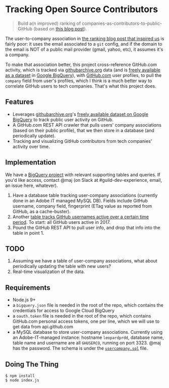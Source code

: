 # Tracking Open Source Contributors

> Build a(n improved) ranking of companies-as-contributors-to-public-GitHub (based on [this blog post](https://medium.freecodecamp.org/the-top-contributors-to-github-2017-be98ab854e87)).

The user-to-company association in [the ranking blog post that inspired us](https://medium.freecodecamp.org/the-top-contributors-to-github-2017-be98ab854e87)
is fairly poor: it uses the email associated to a `git` config, and if the domain
to the email is NOT of a public mail provider (gmail, yahoo, etc), it assumes it's
a company.

To make that association better, this project cross-reference GitHub.com activity,
which is tracked via [githubarchive.org](http://githubarchive.org) data (and is
[freely available as a dataset](https://www.githubarchive.org/#bigquery) in
[Google BigQuery](http://bigquery.cloud.google.com)), with
[GitHub.com](http://github.com) user profiles, to pull the `company` field
from user's profiles, which I think is a much better way to correlate GitHub users
to tech companies. That's what this project does.

## Features

- Leverages [githubarchive.org](http://githubarchive.org)'s [freely available dataset on Google BigQuery](https://www.githubarchive.org/#bigquery)
  to track public user activity on GitHub.
- A GitHub.com REST API crawler that pulls users' company associations (based
  on their public profile), that we then store in a database (and periodically
  update).
- Tracking and visualizing GitHub contributors from tech companies' activity
  over time.

## Implementation

We have a [BigQuery project](https://bigquery.cloud.google.com/dataset/public-github-adobe)
with relevant supporting tables and queries. If you'd like access, contact @maj
(on Slack at #guild-dev-experience, email, an issue here, whatever).

1. Have a database table tracking user-company associations (currently done in an Adobe IT managed MySQL DB).
   Fields include GitHub username, company field, fingerprint (ETag value as
   reported from GitHub, as a cache-buster).
2. Another [table tracks GitHub usernames active over a certain time period](https://bigquery.cloud.google.com/table/public-github-adobe:github_archive_query_views.users_pushes_2017?pli=1).
   To start: all GitHub users active in 2017.
3. Pound the GitHub REST API to pull user info, and drop that info into the
   table in point 1.

## TODO

1. Assuming we have a table of user-company associations, what about periodically
   updating the table with new users?
2. Real-time visualization of the data.

## Requirements

- Node.js 9+
- a `bigquery.json` file is needed in the root of the repo, which contains the
  credentials for access to Google Cloud BigQuery
- a `oauth.token` file is needed in the root of the repo, which contains GitHub.com
  personal access tokens, one per line, which we will use to get data from
  api.github.com
- a MySQL database to store user-company associations. Currently using an Adobe-IT-managed
  instance: hostname `leopardprdd`, database name, table name and username are all
  `GHUSERCO`, running on port 3323. @maj has the password. The schema is under the
  [`usercompany.sql`](usercompany.sql) file.

## Doing The Thing

    $ npm install
    $ node index.js
